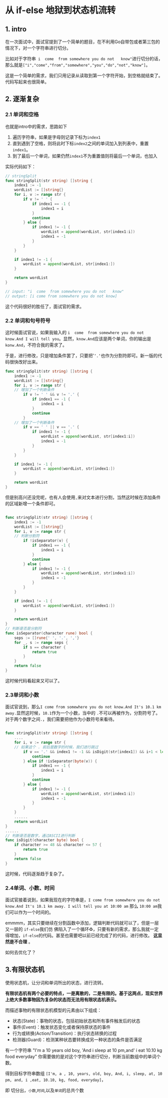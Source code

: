 # 从 if-else 地狱到状态机流转 

## 1. intro

在一次面试中，面试官提到了一个简单的题目，在不利用Go自带包或者第三包的情况下，对一个字符串进行切分。

比如对于字符串` i  come  from somewhere you do not   know"`进行切分的话，那么就是`["i","come","from","somewhere","you","do","not","know"]`。

这是一个简单的需求，我们只用记录从读取到第一个字符开始，到空格就结束了。代码写起来也很简单。

## 2. 逐渐复杂

### 2.1 单词和空格

也就是intro中的需求，思路如下

1. 遍历字符串，如果是字母则记录下标为`index1`
1. 直到遇到了空格，则将此时下标`index2`之间的单词加入到列表中，重置`index1`。
2. 到了最后一个单词，如果仍然`index1`不为重置值则将最后一个单词，也加入

实际代码如下：

```go
// stringSplit
func stringSplit(str string) []string {
	index1 := -1
	wordList := []string{}
	for i, v := range str {
		if v != ' ' {
			if index1 == -1 {
				index1 = i
			}
			continue
		} else {
			if index1 != -1 {
				wordList = append(wordList, str[index1:i])
				index1 = -1
			}
		}
	}

	if index1 != -1 {
		wordList = append(wordList, str[index1:])
	}

	return wordList
}

// input: "i  come  from somewhere you do not   know"
// output: [i come from somewhere you do not know]
```

这个代码很好的胜任了，面试官的需求。

### 2.2 单词和句号符号

这时候面试官说，如果我输入的 `i  come  from somewhere you do not   know.And I will tell you`。显然，`know.And`应该是两个单词，你的输出是`konw.And`，不符合我的需求了。

于是，进行修改，只是增加条件罢了，只要把'`‘.‘`也作为分割符即可。新一版的代码很快改好出来。

```go
func stringSplit(str string) []string {
	index1 := -1
	wordList := []string{}
	for i, v := range str {
    // 增加了一个判断条件
		if v != ' ' && v != '.' {
			if index1 == -1 {
				index1 = i
			}
			continue
		}
    // 增加了一个判断条件
		if v == ' ' || v == '.' {
			if index1 != -1 {
				wordList = append(wordList, str[index1:i])
				index1 = -1
			}
		}
	}

	if index1 != -1 {
		wordList = append(wordList, str[index1:])
	}

	return wordList
}
```

但是别高兴还没完呢，也有人会使用`,`来对文本进行分割，当然这时候在添加条件的区域新增一个条件即可。

```go

func stringSplit(str string) []string {
	index1 := -1
	wordList := []string{}
	for i, v := range str {
    // 判断分割符
		if !isSeparator(v) {
			if index1 == -1 {
				index1 = i
			}
			continue
		} else {
			if index1 != -1 {
				wordList = append(wordList, str[index1:i])
				index1 = -1
			}
		}
	}

	if index1 != -1 {
		wordList = append(wordList, str[index1:])
	}

	return wordList
}
// 判断是否是分割符
func isSeparator(character rune) bool {
	seps := []rune{' ', '.', ','}
	for _, s := range seps {
		if s == character {
			return true
		}
	}
	return false
}

```

这时候代码看起来又可以了。

### 2.3单词和小数

面试官说到，那么`I come from somewhere you do not know.And It's 10.1 km away.`显然这时候，`10.1`作为一个小数，当中的 `.`不可以再被作为，分割符号了。对于两个数字之间`.`，我们需要把他作为小数符号来看待。

```go

func stringSplit(str string) []string {
	....
	for i, v := range str {
    // 如果这个 . 前后是数字的时候，我们进行跳过
		if v == '.' && index1 != -1 && isDigit(str[index1]) && i+1 < len(str) && isDigit(str[i+1]) {
			continue
		} else if !isSeparator(byte(v)) {
			if index1 == -1 {
				index1 = i
			}
			continue
		} else {
			if index1 != -1 {
				wordList = append(wordList, str[index1:i])
				index1 = -1
			}
		}
	}
	......
	return wordList
}
......
// 判断是否是数字，通过ASCII进行判断
func isDigit(character byte) bool {
	if character >= 48 && character <= 57 {
		return true
	}
	return false
}
```

这时候，代码逐渐趋于复杂了。

### 2.4单词、小数、时间

面试官接着说到，如果我现在的字符串是，`I come from somewhere you do not know.And It's 10.1 km away. I will tell you at 10:00 am` 那么 `10:00 am`我们可以作为一个时间的。

emmmm，其实只要继续在分割函数中添加，逻辑判断代码就可以了，但是一层又一层的 `if-else`我们仿	佛陷入了一个循环♻️，只要有新的需求，那么我就一定得增加，`if-else`的代码。甚至也需要吧以前已经完成了的代码，进行修改。 **这显然是不合理** 。

如何去优化了？

## 3.有限状态机

使用状态机，让分词和单词所出的状态，进行流转。

**有限状态机有两个必要的特点，一是离散的，二是有限的。基于这两点，现实世界上绝大多数事物因为复杂的状态而无法用有限状态机表示。**

而描述事物的有限状态机模型的元素由以下组成：

- 状态(State)：事物的状态，包括初始状态和所有事件触发后的状态
- 事件(Event)：触发状态变化或者保持原状态的事件
- 行为或转换(Action/Transition)：执行状态转换的过程
- 检测器(Guard)：检测某种状态要转换成另一种状态的条件是否满足



有一个字符串 "I'm a 10 years old boy, 'And i sleep at 10 pm,and' i eat 10.10 kg food everyday" 你需要做的是对这个字符串进行切分，判断当前数组中的单词个数。

得到目标字符串数组 `[I'm, a , 10, years, old, boy, And, i, sleep, at, 10 pm, and, i ,eat, 10.10, kg, food, everyday]`，

即 切分出，`小数`,`时间`,以及`单词`的总共个数

<script src="https://gist.github.com/aschenmaker/54009840e07f2b76f6022ed3f71b681b.js"></script>